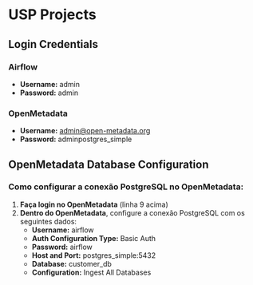 # USP Projects

## Login Credentials

### Airflow
- **Username:** admin
- **Password:** admin

### OpenMetadata
- **Username:** admin@open-metadata.org
- **Password:** adminpostgres_simple

## OpenMetadata Database Configuration

### Como configurar a conexão PostgreSQL no OpenMetadata:

1. **Faça login no OpenMetadata** (linha 9 acima)
2. **Dentro do OpenMetadata**, configure a conexão PostgreSQL com os seguintes dados:
   - **Username:** airflow
   - **Auth Configuration Type:** Basic Auth
   - **Password:** airflow
   - **Host and Port:** postgres_simple:5432
   - **Database:** customer_db
   - **Configuration:** Ingest All Databases